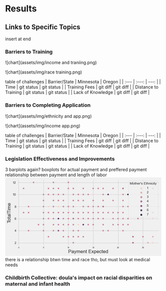 # Results 

## Links to Specific Topics
insert at end 

### Barriers to Training
![chart](assets/img/income and traniing.png)


![chart](assets/img/race training.png)

table of challenges
| Barrier/State        | Minnesota      | Oregon        |
| :---                 |     :---:      |          ---: |
| Time                 | git status     | git status    |
| Training Fees        | git diff       | git diff      |
| Distance to Training | git status     | git status    |
| Lack of Knowledge    | git diff       | git diff      |

### Barriers to Completing Application
![chart](assets/img/ethnicity and app.png)


![chart](assets/img/income app.png)

table of challenges
| Barrier/State        | Minnesota      | Oregon        |
| :---                 |     :---:      |          ---: |
| Time                 | git status     | git status    |
| Training Fees        | git diff       | git diff      |
| Distance to Training | git status     | git status    |
| Lack of Knowledge    | git diff       | git diff      |

### Legislation Effectiveness and Improvements

3 barplots again?
boxplots for actual payment and preffered payment 
relationship between payment and length of labor
![chart](assets/img/payment-time.png)
there is a relationship btwn time and race tho, but must look at medical needs

### Childbirth Collective: doula's impact on racial disparities on maternal and infant health
